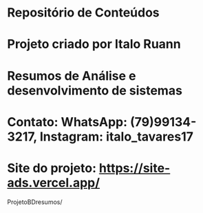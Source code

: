 # Repositório de Conteúdos

# Projeto criado por Italo Ruann

# Resumos de Análise e desenvolvimento de sistemas

# Contato: WhatsApp: (79)99134-3217, Instagram: italo_tavares17

# Site do projeto: https://site-ads.vercel.app/

ProjetoBDresumos/

